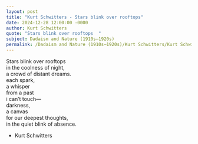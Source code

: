 ```yaml
---
layout: post
title: "Kurt Schwitters - Stars blink over rooftops"
date: 2024-12-28 12:00:00 -0000
author: Kurt Schwitters
quote: "Stars blink over rooftops  "
subject: Dadaism and Nature (1910s–1920s)
permalink: /Dadaism and Nature (1910s–1920s)/Kurt Schwitters/Kurt Schwitters - Stars blink over rooftops
---
```


Stars blink over rooftops  
in the coolness of night,  
a crowd of distant dreams.  
each spark,  
a whisper  
from a past  
i can’t touch—  
darkness,  
a canvas  
for our deepest thoughts,  
in the quiet blink of absence.

- Kurt Schwitters
